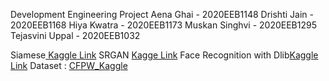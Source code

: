 Development Engineering Project 
Aena Ghai - 2020EEB1148
Drishti Jain - 2020EEB1168
Hiya Kwatra - 2020EEB1173
Muskan Singhvi - 2020EEB1295
Tejasvini Uppal - 2020EEB1032


Siamese[ Kaggle Link](https://www.kaggle.com/code/tejasvini25/siamese)
SRGAN [Kagge Link](https://www.kaggle.com/code/drishti2511/srgan)
Face Recognition with Dlib[Kaggle Link](https://www.kaggle.com/code/tejasvini25/inbuilt-final)
Dataset : [CFPW_Kaggle](https://www.kaggle.com/datasets/chinafax/cfpw-dataset)
